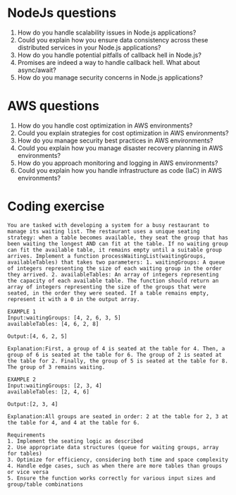 # NodeJs questions
1. How do you handle scalability issues in Node.js applications?
2. Could you explain how you ensure data consistency across these distributed services in your Node.js applications?
3. How do you handle potential pitfalls of callback hell in Node.js?
4. Promises are indeed a way to handle callback hell. What about async/await?
5. How do you manage security concerns in Node.js applications?

# AWS questions
1. How do you handle cost optimization in AWS environments?
2. Could you explain strategies for cost optimization in AWS environments?
3. How do you manage security best practices in AWS environments?
4. Could you explain how you manage disaster recovery planning in AWS environments?
5. How do you approach monitoring and logging in AWS environments?
6. Could you explain how you handle infrastructure as code (IaC) in AWS environments?


# Coding exercise
```
You are tasked with developing a system for a busy restaurant to manage its waiting list. The restaurant uses a unique seating strategy: when a table becomes available, they seat the group that has been waiting the longest AND can fit at the table. If no waiting group can fit the available table, it remains empty until a suitable group arrives. Implement a function processWaitingList(waitingGroups, availableTables) that takes two parameters: 1. waitingGroups: A queue of integers representing the size of each waiting group in the order they arrived. 2. availableTables: An array of integers representing the capacity of each available table. The function should return an array of integers representing the size of the groups that were seated, in the order they were seated. If a table remains empty, represent it with a 0 in the output array.

EXAMPLE 1
Input:waitingGroups: [4, 2, 6, 3, 5]
availableTables: [4, 6, 2, 8]

Output:[4, 6, 2, 5]

Explanation:First, a group of 4 is seated at the table for 4. Then, a group of 6 is seated at the table for 6. The group of 2 is seated at the table for 2. Finally, the group of 5 is seated at the table for 8. The group of 3 remains waiting.

EXAMPLE 2
Input:waitingGroups: [2, 3, 4]
availableTables: [2, 4, 6]

Output:[2, 3, 4]

Explanation:All groups are seated in order: 2 at the table for 2, 3 at the table for 4, and 4 at the table for 6.

Requirements
1. Implement the seating logic as described
2. Use appropriate data structures (queue for waiting groups, array for tables)
3. Optimize for efficiency, considering both time and space complexity
4. Handle edge cases, such as when there are more tables than groups or vice versa
5. Ensure the function works correctly for various input sizes and group/table combinations
```
